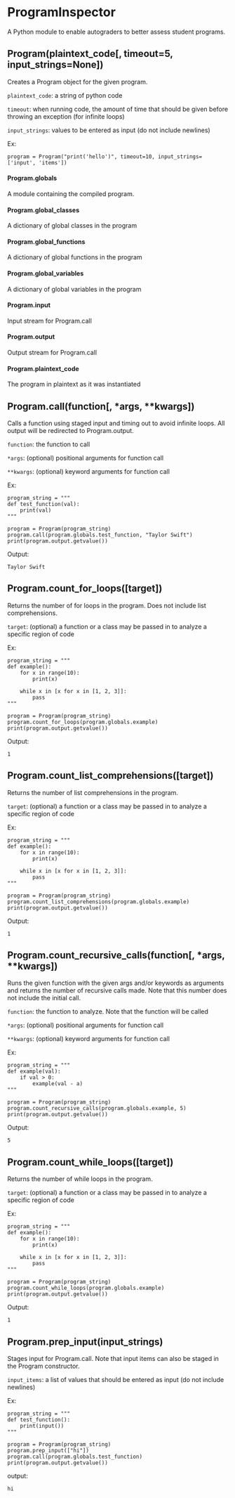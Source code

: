 # ProgramInspector

A Python module to enable autograders to better assess student programs.

## Program(plaintext_code[, timeout=5, input_strings=None])

Creates a Program object for the given program. 

`plaintext_code`: a string of python code

`timeout`: when running code, the amount of time that should be given before throwing an exception (for infinite loops)

`input_strings`: values to be entered as input (do not include newlines)

Ex:

```
program = Program("print('hello')", timeout=10, input_strings=['input', 'items'])
```

#### Program.globals
A module containing the compiled program.

#### Program.global_classes
A dictionary of global classes in the program

#### Program.global_functions
A dictionary of global functions in the program

#### Program.global_variables
A dictionary of global variables in the program
 
#### Program.input
Input stream for Program.call
 
#### Program.output
Output stream for Program.call
 
#### Program.plaintext_code
The program in plaintext as it was instantiated

## Program.call(function[, \*args, \*\*kwargs])

Calls a function using staged input and timing out to avoid infinite loops. All output will be redirected to Program.output.

`function`: the function to call

`*args`: (optional) positional arguments for function call

`**kwargs`: (optional) keyword arguments for function call

Ex:

```
program_string = """
def test_function(val):
    print(val)
"""

program = Program(program_string)
program.call(program.globals.test_function, "Taylor Swift")
print(program.output.getvalue())
```
Output:
```
Taylor Swift
```

## Program.count_for_loops([target])

Returns the number of for loops in the program. Does not include list comprehensions. 

`target`: (optional) a function or a class may be passed in to analyze a specific region of code

Ex:
```
program_string = """
def example():
    for x in range(10):
        print(x)

    while x in [x for x in [1, 2, 3]]:
        pass
"""

program = Program(program_string)
program.count_for_loops(program.globals.example)
print(program.output.getvalue())
```
Output:
```
1
```

## Program.count_list_comprehensions([target])

Returns the number of list comprehensions in the program. 

`target`: (optional) a function or a class may be passed in to analyze a specific region of code

Ex:
```
program_string = """
def example():
    for x in range(10):
        print(x)

    while x in [x for x in [1, 2, 3]]:
        pass
"""

program = Program(program_string)
program.count_list_comprehensions(program.globals.example)
print(program.output.getvalue())
```
Output:
```
1
```

## Program.count_recursive_calls(function[, \*args, \*\*kwargs])

Runs the given function with the given args and/or keywords as arguments and returns the number of recursive calls made. Note that this number does not include the initial call. 

`function`: the function to analyze. Note that the function will be called

`*args`: (optional) positional arguments for function call

`**kwargs`: (optional) keyword arguments for function call

Ex:
```
program_string = """
def example(val):
    if val > 0:
        example(val - a)
"""

program = Program(program_string)
program.count_recursive_calls(program.globals.example, 5)
print(program.output.getvalue())
```

Output:
```
5
```

## Program.count_while_loops([target])

Returns the number of while loops in the program. 

`target`: (optional) a function or a class may be passed in to analyze a specific region of code

Ex:
```
program_string = """
def example():
    for x in range(10):
        print(x)

    while x in [x for x in [1, 2, 3]]:
        pass
"""

program = Program(program_string)
program.count_while_loops(program.globals.example)
print(program.output.getvalue())
```
Output:
```
1
```

## Program.prep_input(input_strings)

Stages input for Program.call. Note that input items can also be staged in the Program constructor.

`input_items`: a list of values that should be entered as input (do not include newlines)

Ex:

```
program_string = """
def test_function():
    print(input())
"""

program = Program(program_string)
program.prep_input(["hi"])
program.call(program.globals.test_function)
print(program.output.getvalue())
```

output:
```
hi
```
